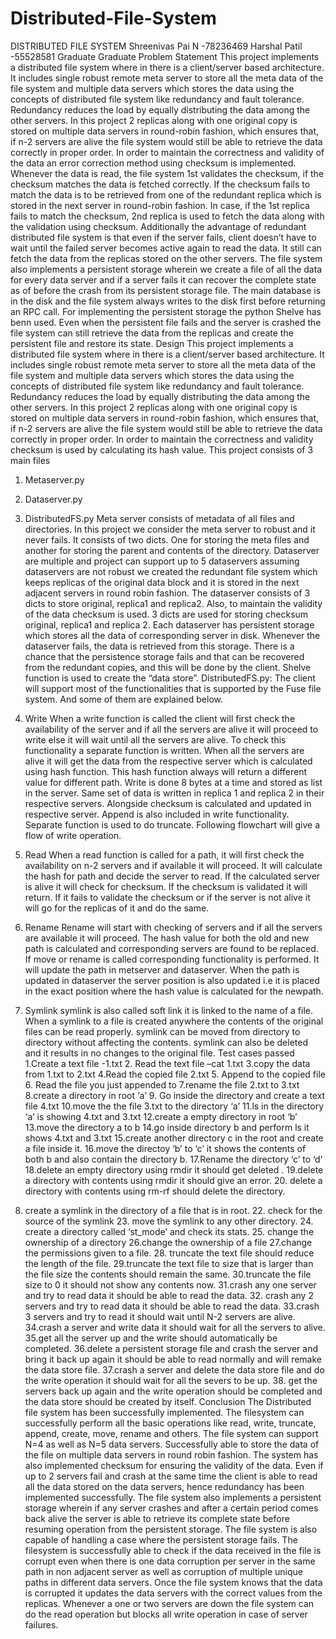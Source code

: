 # Distributed-File-System

DISTRIBUTED FILE SYSTEM
Shreenivas Pai N -78236469 Harshal Patil -55528581
Graduate Graduate
Problem Statement
This project implements a distributed file system where in there is a client/server based architecture. It includes single robust remote meta server to store all the meta data of the file system and multiple data servers which stores the data using the concepts of distributed file system like redundancy and fault tolerance. Redundancy reduces the load by equally distributing the data among the other servers. In this project 2 replicas along with one original copy is stored on multiple data servers in round-robin fashion, which ensures that, if n-2 servers are alive the file system would still be able to retrieve the data correctly in proper order. In order to maintain the correctness and validity of the data an error correction method using checksum is implemented. Whenever the data is read, the file system 1st validates the checksum, if the checksum matches the data is fetched correctly. If the checksum fails to match the data is to be retrieved from one of the redundant replica which is stored in the next server in round-robin fashion. In case, if the 1st replica fails to match the checksum, 2nd replica is used to fetch the data along with the validation using checksum. Additionally the advantage of redundant distributed file system is that even if the server fails, client doesn’t have to wait until the failed server becomes active again to read the data. It still can fetch the data from the replicas stored on the other servers. The file system also implements a persistent storage wherein we create a file of all the data for every data server and if a server fails it can recover the complete state as of before the crash from its persistent storage file. The main database is in the disk and the file system always writes to the disk first before returning an RPC call. For implementing the persistent storage the python Shelve has benn used. Even when the persistent file fails and the server is crashed the file system can still retrieve the data from the replicas and create the persistent file and restore its state.
Design
This project implements a distributed file system where in there is a client/server based architecture. It includes single robust remote meta server to
store all the meta data of the file system and multiple data servers which stores the data using the concepts of distributed file system like redundancy and fault tolerance. Redundancy reduces the load by equally distributing the data among the other servers. In this project 2 replicas along with one original copy is stored on multiple data servers in round-robin fashion, which ensures that, if n-2 servers are alive the file system would still be able to retrieve the data correctly in proper order. In order to maintain the correctness and validity checksum is used by calculating its hash value.
This project consists of 3 main files
1. Metaserver.py
2. Dataserver.py
3. DistributedFS.py
Meta server consists of metadata of all files and directories. In this project we consider the meta server to robust and it never fails. It consists of two dicts. One for storing the meta files and another for storing the parent and contents of the directory.
Dataserver are multiple and project can support up to 5 dataservers assuming dataservers are not robust we created the redundant file system which keeps replicas of the original data block and it is stored in the next adjacent servers in round robin fashion. The dataserver consists of 3 dicts to store original, replica1 and replica2. Also, to maintain the validity of the data checksum is used. 3 dicts are used for storing checksum original, replica1 and replica 2. Each dataserver has persistent storage which stores all the data of corresponding server in disk. Whenever the dataserver fails, the data is retrieved from this storage. There is a chance that the persistence storage fails and that can be recovered from the redundant copies, and this will be done by the client. Shelve function is used to create the “data store”.
DistributedFS.py:
The client will support most of the functionalities that is supported by the Fuse file system. And some of them are explained below.
1. Write
When a write function is called the client will first check the availability of the server and if all the servers are alive it will proceed to write else it will wait until all the servers are alive. To check this functionality a separate function is written. When all the servers are alive it will get the
data from the respective server which is calculated using hash function. This hash function always will return a different value for different path. Write is done 8 bytes at a time and stored as list in the server. Same set of data is written in replica 1 and replica 2 in their respective servers. Alongside checksum is calculated and updated in respective server. Append is also included in write functionality. Separate function is used to do truncate. Following flowchart will give a flow of write operation.


2. Read
When a read function is called for a path, it will first check the availability on n-2 servers and if available it will proceed. It will calculate the hash for path and decide the server to read. If the calculated server is alive it will check for checksum. If the checksum is validated it will return. If it fails to validate the checksum or if the server is not alive it will go for the replicas of it and do the same.
3. Rename
Rename will start with checking of servers and if all the servers are available it will proceed. The hash value for both the old and new path is calculated and corresponding servers are found to be replaced. If move or rename is called corresponding functionality is performed. It will update the path in metserver and dataserver. When the path is updated in dataserver the server position is also updated i.e it is placed in the exact position where the hash value is calculated for the newpath.
4. Symlink symlink is also called soft link it is linked to the name of a file. When a symlink to a file is created anywhere the contents of the original files can be read properly. symlink can be moved from directory to directory without affecting the contents. symlink can also be deleted and it results in no changes to the original file.
Test cases passed 1.Create a text file -1.txt 2. Read the text file –cat 1.txt 3.copy the data from 1.txt to 2.txt 4.Read the copied file 2.txt 5. Append to the copied file 6. Read the file you just appended to 7.rename the file 2.txt to 3.txt 8.create a directory in root ‘a’ 9. Go inside the directory and create a text file 4.txt 10.move the the file 3.txt to the directory ‘a’ 11.ls in the directory ‘a’ is showing 4.txt and 3.txt 12.create a empty directory in root ‘b’ 13.move the directory a to b 14.go inside directory b and perform ls it shows 4.txt and 3.txt 15.create another directory c in the root and create a file inside it. 16.move the directoy ‘b’ to ‘c’ it shows the contents of both b and also contain the directory b. 17.Rename the directory ‘c’ to ‘d’ 18.delete an empty directory using rmdir it should get deleted . 19.delete a directory with contents using rmdir it should give an error. 20. delete a directory with contents using rm-rf should delete the directory.
21. create a symlink in the directory of a file that is in root. 22. check for the source of the symlink 23. move the symlink to any other directory. 24. create a directory called ‘st_mode’ and check its stats. 25. change the ownership of a directory 26.change the ownership of a file 27.change the permissions given to a file. 28. truncate the text file should reduce the length of the file. 29.truncate the text file to size that is larger than the file size the contents should remain the same. 30.truncate the file size to 0 it should not show any contents now. 31.crash any one server and try to read data it should be able to read the data. 32. crash any 2 servers and try to read data it should be able to read the data. 33.crash 3 servers and try to read it should wait until N-2 servers are alive. 34.crash a server and write data it should wait for all the servers to alive. 35.get all the server up and the write should automatically be completed. 36.delete a persistent storage file and crash the server and bring it back up again it should be able to read normally and will remake the data store file. 37.crash a server and delete the data store file and do the write operation it should wait for all the severs to be up. 38. get the servers back up again and the write operation should be completed and the data store should be created by itself.
Conclusion
The Distributed file system has been successfully implemented. The filesystem can successfully perform all the basic operations like read, write, truncate, append, create, move, rename and others. The file system can support N=4 as well as N=5 data servers. Successfully able to store the data of the file on multiple data servers in round robin fashion. The system has also implemented checksum for ensuring the validity of the data. Even if up to 2 servers fail and crash at the same time the client is able to read all the data stored on the data
servers, hence redundancy has been implemented successfully. The file system also implements a persistent storage wherein if any server crashes and after a certain period comes back alive the server is able to retrieve its complete state before resuming operation from the persistent storage. The file system is also capable of handling a case where the persistent storage fails. The filesystem is successfully able to check if the data received in the file is corrupt even when there is one data corruption per server in the same path in non adjacent server as well as corruption of multiple unique paths in different data servers. Once the file system knows that the data is corrupted it updates the data servers with the correct values from the replicas. Whenever a one or two servers are down the file system can do the read operation but blocks all write operation in case of server failures.
